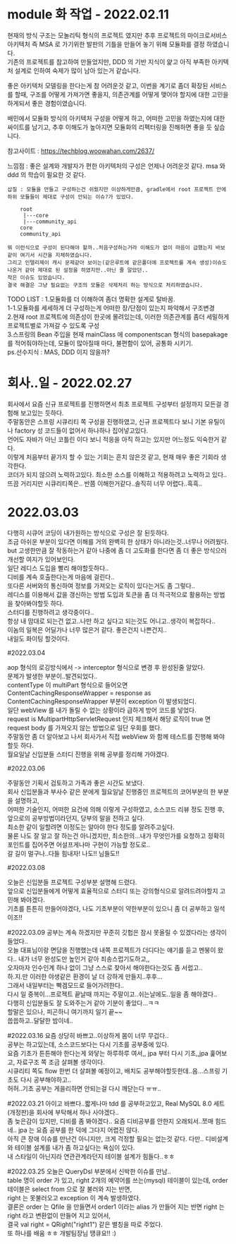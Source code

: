 # module 화 작업 - 2022.02.11

현재의 방식 구조는 모놀리틱 형식의 프로젝트 였지만 추후 프로젝트의 마이크로서비스 아키텍처 즉 MSA 로 가기위한 발판의 기틀을 만들어 놓기 위해 모듈화를 결정 하였습니다.  
기존의 프로젝트를 참고하여 만들었지만, DDD 의 기반 지식이 얉고 아직 부족한 아키텍처 설계로 인하여 숙제가 많이 남아 있는거 같습니다.


좋은 아키텍처 모델링을 한다는게 참 어려운것 같고, 이번을 계기로 좀더 확장된 서비스를 할때, 구조를 어떻게 가져가면 좋을지, 의존관계를 어떻게 맺어야 할지에 대한 고민을 하게되서 좋은 경험이였습니다.

배민에서 모듈화 방식의 아키텍처 구성을 어떻게 하고, 어떠한 고민을 하였는지에 대한 싸이트를 남기고, 추후 이해도가 높아지면 모듈화의 리펙터링을 진해하면 좋을 듯 싶습니다.

참고사이트 : https://techblog.woowahan.com/2637/

느낌점 : 좋은 설계와 개발자가 편한 아키텍처의 구성은 언제나 어려운것 같다.  msa 와 ddd 의 학습이 필요한 것 같다.

~~~
삽질 : 모듈을 만들고 구성하는건 쉬웠지만 이상하게만큼, gradle에서 root 프로젝트 안에 하위 모듈들이 제대로 구성이 안되는 이슈?가 있었다.

    root  
     |---core  
     |---community_api  
    core  
    community_api  
    
뭐 이런식으로 구성이 된다해야 할까..처음구성하는거라 이해도가 없이 마음이 급했는지 바보같이 여기서 시간을 지체하였습니다.  
그리고 인텔리제이 캐시 문제같아 보이는(같은루트에 같은폴더에 프로젝트를 계속 생성)이슈도 나온거 같아 제대로 된 설정을 하였지만..아닌 줄 알았던..  
작은 이슈도 있었습니다.  
결국 해결은 그냥 필요없는 구조의 모듈은 삭제처리 하는 방식으로 처리하였습니다.
~~~
TODO LIST :
1.모듈화를 더 이해하여 좀더 명확한 설계로 탈바꿈.  
1-1.모듈화를 세세하게 더 구성하는게 어떠한 장/단점이 있는지 파악해서 구조변경  
2.현재 root 프로젝트에 의존성이 한곳에 몰려있는데, 이러한 의존관계를 좀더 세밀하게 프로젝트별로 가져갈 수 있도록 구성  
3.스프링의 Bean 주입을 현재 mainClass 에 componentscan 형식의 basepakage 를 적어줘야하는데, 모듈이 많아질때 마다, 불편함이 있어, 공통화 시키기.  
ps.선수지식 : MAS, DDD 이지 않을까?

# 회사..일 - 2022.02.27

회사에서 요즘 신규 프로젝트를 진행하면서 최초 프로젝트 구성부터 설정까지 모든걸 경험해 보고있는 듯하다.  
주말동안은 스프링 시큐리티 쪽 구성을 진행하였고, 신규 프로젝트다 보니
기본 유틸이나 factory 성 코드들이 없어서 하나하나 집어넣고있다.  
언어도 자바가 아닌 코틀린 이다 보니 적응을 아직 하고는 있지만 어느정도 익숙한거 같다.  
이렇게 처음부터 끝가지 할 수 있는 기회는 흔치 않은것 같고, 현재 매우 좋은 기회라 생각한다.  
코더가 되지 않으려 노력하고있다. 최소한 소스를 이해하고 적용하려고 노력하고 있다..  
뜨끔 거리지만 시큐리티쪽은.. 반쯤 이해한거같다..솔직히 너무 어렵다..흑흑..

# 2022.03.03

다행히 시큐어 코딩이 내가원하는 방식으로 구성은 잘 된듯하다.  
조금 아쉬운 부분이 있다면 이해를 거의 완벽히 한 상태가 아니라는것..너무나 어려웠다.  
but 고생한만큼 잘 작동하는거 같아 나중에 좀 더 고도화를 한다면 좀 더 좋은 방식으러 개선할 여지가 있어보인다.  
일단 레디스 도입을 빨리 해야할듯하다..  
디비를 계속 호출한다는게 마음에 걸린다..  
또다른 서버와의 통신하여 정보를 가져오는 로직이 있다는거도 좀 그렇다..  
레디스를 이용해서 값을 갱신하는 방법 도입과 토큰을 좀 더 적극적으로 활용하는 방법을 찾아봐야할듯 하다.  
스터디를 진행하려고 생각중이다..  
항상 내 맘대로 되는건 없고..나만 하고 싶다고 되는것도 어니고..생각이 복잡하다..  
이놈의 일복은 어딜가나 너무 많은거 같다.  좋은건지 나쁜건지..  
내일도 화이팅 할것이다.

#2022.03.04

aop 형식의 로깅방식에서 -> interceptor 형식으로 변경 후 완성된줄 알았다.  
문제가 발생한 부분이..발견되었다..  
contentType 이 multiPart 형식으로 들어오면 ContentCachingResponseWrapper = response as ContentCachingResponseWrapper 부분이 exception 이 발생되었디.  
일단 webView 를 내가 돌릴 수 없는 상황이라 급하게 방어 코드를 넣었다.  
request is MultipartHttpServletRequest 인지 체크해서 해당 로직이 true 면 request body 를 가져오지 않는 방법으로 일단 우회를 했다.  
주말동안 좀 더 알아보고 나서 회사가서 직접 webView 와 함께 테스트를 진행해 봐야할듯 하다.  
월요일날 신입분들 스터디 진행을 위해 공부를 정리해 가야겠다.

#2022.03.06

주말동안 기획서 검토하고 가족과 좋은 시간도 보냈다.  
회사 신입분들과 부사수 같은 분에게 월요일날 진행중인 프로젝트의 코어부분의 한 부분을 설명하고,  
어떠한 기술인지, 어떠한 요건에 의해 이렇게 구성하였고, 소스코드 리뷰 정도 진행 후,  
앞으로의 공부방법이라던지, 당부의 말을 전하고 싶다.  
최소한 같이 일할려면 이정도는 알아야 한다 정도를 알려주고싶다.  
물론 나도 잘 알고 잘 하는건 아니겠지만, 최소한의...내가 무엇인가를 요청하고 정확히 포인트를 집어주면 어설프게나마 구현이 가능할 정도로..  
갈 길이 멀구나..다들 힘내자! 나도!! 님들도!!

#2022.03.08

오늘은 신입분들 프로젝트 구성부분 설명해 드렸다.  
앞으로 신입분들에게 어떻게 효율적으로 스터디 또는 강의형식으로 알려드려야할지 고민해 봐야겠다.  
기초를 튼튼히 만들어야겠다, 나도 기초부분이 약한부분이 있으니 좀 더 공부하고 일석이조!!

#2022.03.09
공부는 계속 하겠지만 꾸준히 깃헙은 잠시 못올릴 수 있겠다라는 생각이 들었다..  
오늘 대표님이랑 면담을 진행했는데 내쪽 프로젝트가 더디다는 얘기를 듣고 멘붕이 왔다.. 
내가 너무 완성도만 높인거 같아 죄송스럽기도하고,,  
오자마자 인수인계 하나 없이 그냥 스스로 찾아서 해야한다는것도 좀 서럽고..  
하.지.만 이러한 야생같은 환경이 날 더 강하게 만들지..후후...  
그래서 내일부터는 빡겜모드로 들어가려한다..  
다시 일 중복이...프로젝트 끝날때 까지는 주말이고..쉬는날에도..일을 좀 해야겠다..  
다행히 신입분들도 잘 도와주는거 같아 기분이 좋았다...ㅋㅋ  
할말은 있으나, 피곤하니 여기까지 일기 끝~~  
씁씁하고..달달한 밤이네..

#2022.03.16
요즘 상당히 바쁘고..이상하게 몸이 너무 무겁다..  
공부는 하고있는데, 소스코드보다는 다시 기초를 공부중에 있다.  
요즘 기초가 튼튼해야 한다는게 와닿는 하루하루 여서,, jpa 부터 다시 기초,,jpa 훑어보고, 자료구조 쪽 조금 살펴볼 생각이다.  
시큐리티 쪽도 flow 한번 더 살펴볼 예정이고, 배치도 공부해야할듯한데..음...스프링 기초도 다시 공부해야하고..  
허허..기초 공부는 게을리하면 안되는걸 다시 깨닫는다 ㅠㅠ..  

#2022.03.21
아이고 바쁘다..짧게나마 tdd 를 공부하고있고, Real MySQL 8.0 세트(개정판)을 회사에 부탁해서 하나 사야겠다..  
좀 늦은감이 있지만, 디비를 좀 봐야겠다.. 요즘 디비공부를 안한지 오래되서..쪼매 힘드네..  jpa 는 요즘 공부를 한 덕에 그다지 어렵진 않다.  
아직 큰 장애 이슈를 만난건 아니지만, 크게 걱정할 필요는 없는것 같다.  다만.. 디비설계와 테이블 설계를 내가 좀 하고싶다는 욕심이 있다.  
내 스타일이 아닌지라 연관관계라던지 테이블 설계가 힘들다..ㅎㅎ 

#2022.03.25
오늘은 QueryDsl 부분에서 신박한 이슈를 만남..  
table 명이 order 가 있고, right  2개의 예약어를 쓰는(mysql) 테이블이 있는데, order 테이블은 select from 으로 잘 불러와 지는 반면,  
right 는 못불러오고 exception 이 계속 발생하였다.  
결론은 order 는 Qfile 을 만들면서 order1 이라는 alias 가 만들어 지는 반면 right 는 right 라고 변환없이 만들어 지고 있어서,  
결국  val right = QRight("right1") 같은 별칭을 따로 주었다.  
또 하나를 배움 ㅎㅎ 개발팀장님 떙큐요!! :)  

